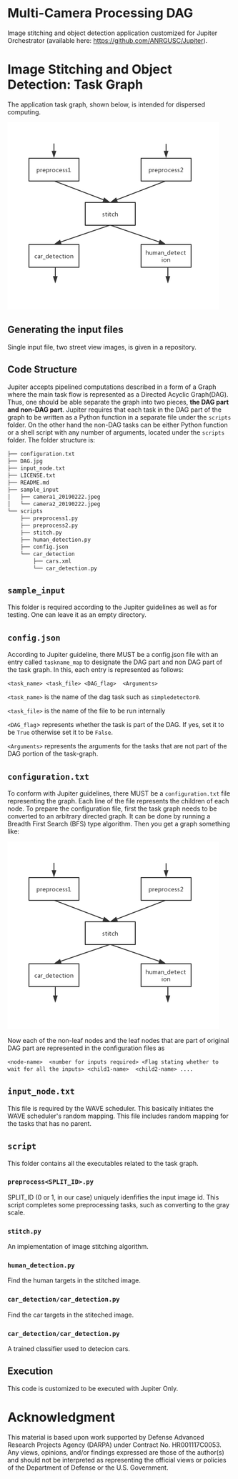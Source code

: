 # Multi-Camera Processing DAG
Image stitching and object detection application customized for Jupiter Orchestrator (available here: https://github.com/ANRGUSC/Jupiter).



# Image Stitching and Object Detection: Task Graph
The application task graph, shown below, is intended for dispersed computing.

 ![alt tag](DAG.jpg)

## Generating the input files
Single input file, two street view images, is given in a repository.


## Code Structure
Jupiter accepts pipelined computations described in a form of a Graph where the main task flow is represented as a Directed Acyclic Graph(DAG). 
Thus, one should be able separate the graph into two pieces, **the DAG part and non-DAG part**.
Jupiter requires that each task in the DAG part of the graph to be written as a Python function in a separate file under the `scripts` folder. 
On the other hand the non-DAG tasks can be either Python function or a shell script with any number of arguments, located under the `scripts` folder.
The folder structure is:
```
├── configuration.txt
├── DAG.jpg
├── input_node.txt
├── LICENSE.txt
├── README.md
├── sample_input
│   ├── camera1_20190222.jpeg
│   └── camera2_20190222.jpeg
└── scripts
    ├── preprocess1.py
    ├── preprocess2.py
    ├── stitch.py
    ├── human_detection.py
    ├── config.json
    └── car_detection
        ├── cars.xml
        └── car_detection.py
```

## `sample_input` 
This folder is required according to the Jupiter guidelines as well as for testing.
One can leave it as an empty directory.

## `config.json`
According to Jupiter guideline, there MUST be a config.json file with an
entry called `taskname_map` to designate the DAG part and non DAG part of the task graph.
In this, each entry is represented as follows:
 ```
 <task_name> <task_file> <DAG_flag>  <Arguments>
 ``` 


`<task_name>` is the name of the dag task such as `simpledetector0`.

`<task_file>` is the name of the file to be run internally

`<DAG_flag`> represents whether the task is part of the DAG. If yes, set it to be `True` otherwise set it to be `False`.

`<Arguments>` represents the arguments for the tasks that are not part of the DAG portion of the task-graph.


## `configuration.txt`
To conform with Jupiter guidelines, there MUST be a `configuration.txt` file representing the graph. 
Each line of the file represents the children of each node. 
To prepare the configuration file, first the task graph needs to be converted
to an arbitrary directed graph. 
It can be done by running a Breadth First Search (BFS) type algorithm. 
Then you get a graph something like: 

 ![alt tag](DAG.jpg)


Now each of the non-leaf nodes and the leaf nodes that are part of original DAG
part are represented in the configuration files as 
 ```
 <node-name>  <number for inputs required> <Flag stating whether to wait for all the inputs> <child1-name>  <child2-name> ....
 ```


## `input_node.txt`
This file is required by the WAVE scheduler. This basically initiates the WAVE
scheduler's random mapping. 
This file includes random mapping for the tasks that has no parent.

## `script`
This folder contains all the executables related to the task graph.

### `preprocess<SPLIT_ID>.py`
SPLIT_ID (0 or 1, in our case) uniquely idenfifies the input image id. This script completes some preprocessing tasks, such as converting to the gray scale.

### `stitch.py`
An implementation of image stitching algorithm.

### `human_detection.py`
Find the human targets in the stitched image.

### `car_detection/car_detection.py`
Find the car targets in the stiteched image.

### `car_detection/car_detection.py`
A trained classifier used to detecion cars.
 

## Execution
This code is customized to be executed with Jupiter Only. 


# Acknowledgment
This material is based upon work supported by Defense Advanced Research Projects Agency (DARPA) under Contract No. HR001117C0053. Any views, opinions, and/or findings expressed are those of the author(s) and should not be interpreted as representing the official views or policies of the Department of Defense or the U.S. Government.
